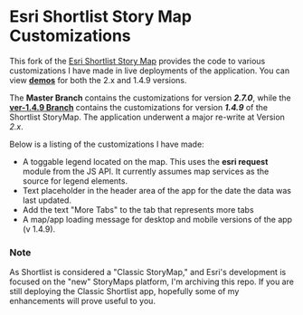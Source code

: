 # Esri Shortlist Story Map Customizations

This fork of the [Esri Shortlist Story Map](https://github.com/Esri/shortlist-storytelling-template-js) provides the code to various customizations I have made in live deployments of the application.  You can view **[demos](https://pnmcartodesign.com/shortlist-storytelling-template-js/)** for both the 2.x and 1.4.9 versions.  

The **Master Branch** contains the customizations for version **_2.7.0_**, while the [**ver-1.4.9 Branch**](https://github.com/pmacMaps/shortlist-storytelling-template-js/tree/ver-1.4.9) contains the customizations for version **_1.4.9_** of the Shortlist StoryMap.  The application underwent a major re-write at Version _2.x_.

Below is a listing of the customizations I have made:

- A toggable legend located on the map.  This uses the **esri request** module from the JS API.  It currently assumes map services as the source for legend elements.  
- Text placeholder in the header area of the app for the date the data was last updated.
- Add the text "More Tabs" to the tab that represents more tabs
- A map/app loading message for desktop and mobile versions of the app (v 1.4.9).

### Note

As Shortlist is considered a "Classic StoryMap," and Esri's development is focused on the "new" StoryMaps platform, I'm archiving this repo.   If you are still deploying the Classic Shortlist app, hopefully some of my enhancements will prove useful to you.
